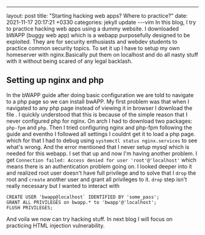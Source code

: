 ---
layout: post
title:  "Starting hacking web apps? Where to practice?"
date:   2021-11-17 20:17:21 +0330
categories: jekyll update
---vim
In this blog, I try to practice hacking web apps using a dummy website. I downloaded bWAPP (buggy web app) which is a webapp purposefully designed to be exploited. They are for security enthusiasts and webdev students to practice common security topics. To set it up I have to setup my own homeserver with nginx.Basically put them on localhost and do all nasty stuff with it without being scared of any legal backlash.

## Setting up nginx and php

In the bWAPP guide after doing basic configuration we are told to navigate to a php page so we can install bwAPP. My first problem was that when I navigated to any php page instead of viewing it in browser I download the file . I quickly understood that this is because of the simple reason that I never configured php for nginx. On arch I had to download two packages: `php-fpm` and `php`. 
Then I tried configuring nginx and php-fpm following the guide and eventho I followed all settings I couldnt get it to load a php page. which for that I had to debug using `systemctl status nginx.services` to see what's wrong. And the error mentioned that I never setup mysql which is needed for this webapp. I set that up and now I'm having another problem. I get ```Connection failed: Access denied for user 'root'@'localhost'``` which means there is an authentication problem going on. I looked deeper into it and realized root user doesn't have full privilege and to solve that I `drop` the root and `create` another user and grant all privileges to it. `drop` step isn't really necessary but I wanted to interact with
```
CREATE USER 'bwapp@localhost` IDENTIFIED BY 'some_pass';
GRANT ALL PRIVILEGES on bwapp.* to 'bwapp'@'localhost';
FLUSH PRIVILEGES;
```
And voila we now can try hacking stuff.
In next blog I will focus on practicing HTML injection vulnerability.
